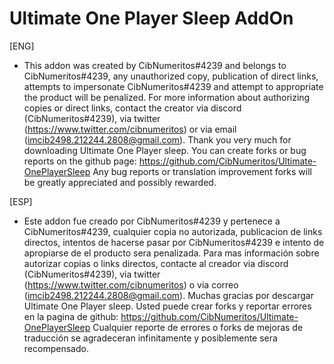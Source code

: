 # Ultimate One Player Sleep AddOn
[ENG]
- This addon was created by
CibNumeritos#4239 and belongs to CibNumeritos#4239, any unauthorized copy, publication of direct links, attempts to impersonate CibNumeritos#4239 and attempt to appropriate the product will be penalized.
For more information about authorizing copies or direct links, contact the creator via discord (CibNumeritos#4239), via twitter (https://www.twitter.com/cibnumeritos) or via email (imcib2498.212244.2808@gmail.com).
Thank you very much for downloading Ultimate One Player sleep.
You can create forks or bug reports on the github page:
https://github.com/CibNumeritos/Ultimate-OnePlayerSleep
Any bug reports or translation improvement forks will be greatly appreciated and possibly rewarded.

[ESP]
- Este addon fue creado por
CibNumeritos#4239 y pertenece a CibNumeritos#4239, cualquier copia no autorizada, publicacion de links directos, intentos de hacerse pasar por CibNumeritos#4239 e intento de apropiarse de el producto sera penalizada.
Para mas información sobre autorizar copias o links directos, contacte al creador via discord (CibNumeritos#4239), via twitter (https://www.twitter.com/cibnumeritos) o via correo (imcib2498.212244.2808@gmail.com).
Muchas gracias por descargar Ultimate One Player sleep.
Usted puede crear forks y reportar errores en la pagina de github:
https://github.com/CibNumeritos/Ultimate-OnePlayerSleep
Cualquier reporte de errores o forks de mejoras de traducción se agradeceran infinitamente y posiblemente sera recompensado.
